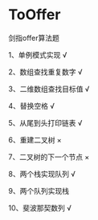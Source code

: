 # ToOffer

剑指offer算法题

1、单例模式实现 √

2、数组查找重复数字 √

3、二维数组查找目标值 √

4、替换空格 √

5、从尾到头打印链表 √

6、重建二叉树 ×

7、二叉树的下一个节点 ×

8、两个栈实现队列 √

9、两个队列实现栈

10、斐波那契数列 √